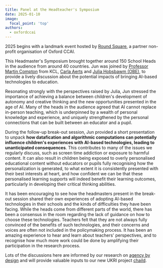 ```yaml
---
title: Panel at the Headteacher's Symposium
date: 2025-01-10
image:
  focal_point: 'top'
authors:
  - oxfordccai
---
```




2025 begins with a landmark event hosted by [Round Square](https://www.roundsquare.org/get-involved/conferences/), a partner non-profit organisation of Oxford CCAI. 

This Headmaster's Symposium brought together around 150 School Heads in the audience from around 40 countries. Jun was joined by [Professor Martin Compton](https://www.kcl.ac.uk/people/martin-compton) from KCL, [Carla Aerts](https://www.linkedin.com/in/carlaaerts/) and [Julia Hobsbawm (OBE)](https://www.linkedin.com/in/juliahobsbawm/), to provide a lively discussion about the potential impacts of bringing AI-based technologies to education.


Resonating strongly with the perspectives raised by Julia, Jun stressed the importance of achieving a balance between children's development of autonomy and creative thinking and the new opportunities presented in the age of AI. Many of the heads in the audience agreed that AI cannot replace in-person teaching, which is underpinned by a wealth of personal knowledge and experience, and uniquely strengthened by the personal connections that can be built between an educator and a pupil.

During the follow-up break-out session, Jun provided a short presentation to unpack **how datafication and algorithmic computations can potentially influence children's experiences with AI-based technologies, leading to unanticipated consequences**. This contributes to many of the issues we regularly discuss, such as screen time addiction or exposure to harmful content. It can also result in children being exposed to overly personalised educational content without educators or pupils fully recognising how the personalization is generated, to what extent it is consistently presented with their best interests at heart, and how confident we can be that these personalised learning supports will indeed benefit their learning outcomes, particularly in developing their critical thinking abilities.


It has been encouraging to see how the headmasters present in the break-out session shared their own experiences of adopting AI-based technologies in their schools and the kinds of difficulties they have been facing. While the heads come from different parts of the world, there has been a consensus in the room regarding the lack of guidance on how to choose these technologies. Teachers felt that they are not always fully convinced of the benefits of such technologies, and their concerns and voices are often not included in the policymaking process. It has been an amazing experience to hear and learn about teachers' perspectives, and to recognise how much more work could be done by amplifying their participation in the research process.



Lots of the discussions here are informed by our research on [agency by design](https://oxfordccai.org/research/agency/) and will provide valuable inputs to our new UKRI project [chaild](http://chaild.org).